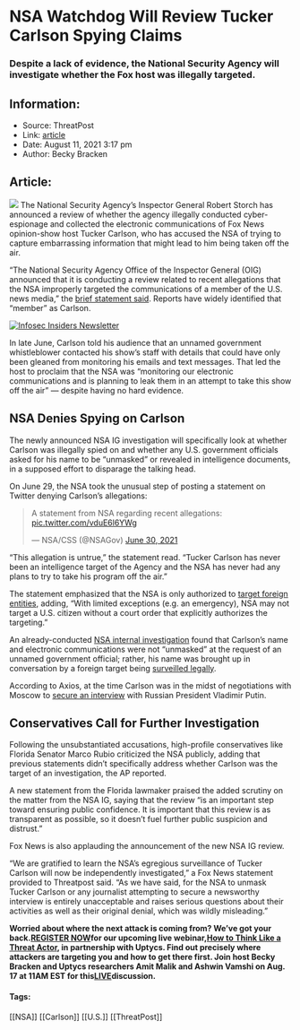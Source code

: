 # NSA Watchdog Will Review Tucker Carlson Spying Claims
### Despite a lack of evidence, the National Security Agency will investigate whether the Fox host was illegally targeted.

## Information:
+ Source: ThreatPost
+ Link: [article](https://kasperskycontenthub.com/threatpost-global/?p=168590)
+ Date: August 11, 2021  3:17 pm
+ Author: Becky Bracken


## Article:
![](https://media.threatpost.com/wp-content/uploads/sites/103/2021/08/11150911/tucker-e1628708966287.jpg)
The National Security Agency’s Inspector General Robert Storch has announced a review of whether the agency illegally conducted cyber-espionage and collected the electronic communications of Fox News opinion-show host Tucker Carlson, who has accused the NSA of trying to capture embarrassing information that might lead to him being taken off the air.


“The National Security Agency Office of the Inspector General (OIG) announced that it is conducting a review related to recent allegations that the NSA improperly targeted the communications of a member of the U.S. news media,” the [brief statement said](https://oig.nsa.gov/Portals/71/Reports/Announcements/NSAOIG_Review_Alleged_Targeting_Media.pdf?ver=ySQsnr1lf8fSqS5u94V37Q%3D%3D). Reports have widely identified that “member” as Carlson.


[![Infosec Insiders Newsletter](https://media.threatpost.com/wp-content/uploads/sites/103/2021/07/10165815/infosec_insiders_in_article_promo.png)](https://threatpost.com/infosec-insider-subscription-page/?utm_source=ART&utm_medium=ART&utm_campaign=InfosecInsiders_Newsletter_Promo/)


In late June, Carlson told his audience that an unnamed government whistleblower contacted his show’s staff with details that could have only been gleaned from monitoring his emails and text messages. That led the host to proclaim that the NSA was “monitoring our electronic communications and is planning to leak them in an attempt to take this show off the air” — despite having no hard evidence.


**NSA Denies Spying on Carlson**
--------------------------------


The newly announced NSA IG investigation will specifically look at whether Carlson was illegally spied on and whether any U.S. government officials asked for his name to be “unmasked” or revealed in intelligence documents, in a supposed effort to disparage the talking head.


On June 29, the NSA took the unusual step of posting a statement on Twitter denying Carlson’s allegations:



> 
> A statement from NSA regarding recent allegations: [pic.twitter.com/vduE6l6YWg](https://t.co/vduE6l6YWg)
> 
> 
> — NSA/CSS (@NSAGov) [June 30, 2021](https://twitter.com/NSAGov/status/1410025399032193027?ref_src=twsrc%5Etfw)
> 
> 



“This allegation is untrue,” the statement read. “Tucker Carlson has never been an intelligence target of the Agency and the NSA has never had any plans to try to take his program off the air.”


The statement emphasized that the NSA is only authorized to [target foreign entities](https://threatpost.com/nsa-warns-public-networks-are-hacker-hotbeds/168268/), adding, “With limited exceptions (e.g. an emergency), NSA may not target a U.S. citizen without a court order that explicitly authorizes the targeting.”


An already-conducted [NSA internal investigation](https://therecord.media/nsa-review-finds-that-tucker-carlsons-communications-were-not-targeted/) found that Carlson’s name and electronic communications were not “unmasked” at the request of an unnamed government official; rather, his name was brought up in conversation by a foreign target being [surveilled legally](https://threatpost.com/camera-roll-out-roils-privacy-activists/164502/).


According to Axios, at the time Carlson was in the midst of negotiations with Moscow to [secure an interview](https://www.axios.com/tucker-carlson-putin-interview-surveillance-c9952d7c-33d7-45e9-be68-2ba4c3817f98.html) with Russian President Vladimir Putin.


**Conservatives Call for Further Investigation**
------------------------------------------------


Following the unsubstantiated accusations, high-profile conservatives like Florida Senator Marco Rubio criticized the NSA publicly, adding that previous statements didn’t specifically address whether Carlson was the target of an investigation, the AP reported.


A new statement from the Florida lawmaker praised the added scrutiny on the matter from the NSA IG, saying that the review “is an important step toward ensuring public confidence. It is important that this review is as transparent as possible, so it doesn’t fuel further public suspicion and distrust.”


Fox News is also applauding the announcement of the new NSA IG review.


“We are gratified to learn the NSA’s egregious surveillance of Tucker Carlson will now be independently investigated,” a Fox News statement provided to Threatpost said. “As we have said, for the NSA to unmask Tucker Carlson or any journalist attempting to secure a newsworthy interview is entirely unacceptable and raises serious questions about their activities as well as their original denial, which was wildly misleading.”


**Worried about where the next attack is coming from? We’ve got your back.**[**REGISTER NOW**](https://threatpost.com/webinars/how-to-think-like-a-threat-actor/?utm_source=ART&utm_medium=ART&utm_campaign=August_Uptycs_Webinar)**for our upcoming live webinar,**[**How to Think Like a Threat Actor**](https://threatpost.com/webinars/how-to-think-like-a-threat-actor/?utm_source=ART&utm_medium=ART&utm_campaign=August_Uptycs_Webinar)**, in partnership with Uptycs. Find out precisely where attackers are targeting you and how to get there first. Join host Becky Bracken and Uptycs researchers Amit Malik and Ashwin Vamshi on Aug. 17 at 11AM EST for this**[**LIVE**](https://threatpost.com/webinars/how-to-think-like-a-threat-actor/?utm_source=ART&utm_medium=ART&utm_campaign=August_Uptycs_Webinar)**discussion.**




#### Tags:
[[NSA]] [[Carlson]] [[U.S.]] [[ThreatPost]]
